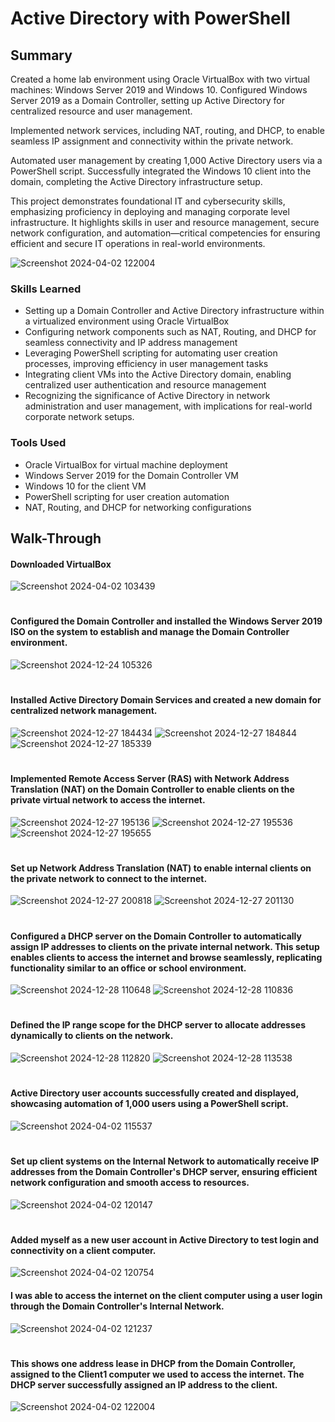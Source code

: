 <h1>Active Directory with PowerShell</h1>

## Summary

Created a home lab environment using Oracle VirtualBox with two virtual machines: Windows Server 2019 and Windows 10. Configured Windows Server 2019 as a Domain Controller, setting up Active Directory for centralized resource and user management. 

Implemented network services, including NAT, routing, and DHCP, to enable seamless IP assignment and connectivity within the private network. 

Automated user management by creating 1,000 Active Directory users via a PowerShell script. Successfully integrated the Windows 10 client into the domain, completing the Active Directory infrastructure setup.

This project demonstrates foundational IT and cybersecurity skills, emphasizing proficiency in deploying and managing corporate level infrastructure. It highlights skills in user and resource management, secure network configuration, and automation—critical competencies for ensuring efficient and secure IT operations in real-world environments.

![Screenshot 2024-04-02 122004](https://github.com/user-attachments/assets/fdf1cf65-6f52-4a30-aff3-f65222139f35)

### Skills Learned


- Setting up a Domain Controller and Active Directory infrastructure within a virtualized environment using Oracle VirtualBox
- Configuring network components such as NAT, Routing, and DHCP for seamless connectivity and IP address management
- Leveraging PowerShell scripting for automating user creation processes, improving efficiency in user management tasks
- Integrating client VMs into the Active Directory domain, enabling centralized user authentication and resource management
- Recognizing the significance of Active Directory in network administration and user management, with implications for real-world corporate network setups.

### Tools Used


- Oracle VirtualBox for virtual machine deployment
- Windows Server 2019 for the Domain Controller VM
- Windows 10 for the client VM
- PowerShell scripting for user creation automation
- NAT, Routing, and DHCP for networking configurations

## Walk-Through
#### Downloaded VirtualBox
![Screenshot 2024-04-02 103439](https://github.com/user-attachments/assets/f0d2499b-780c-439f-a6c0-148c955f3c1f)
#

#### Configured the Domain Controller and installed the Windows Server 2019 ISO on the system to establish and manage the Domain Controller environment.
![Screenshot 2024-12-24 105326](https://github.com/user-attachments/assets/b3e70a49-5889-4d6a-a4a9-07aee9f602d4)
#

#### Installed Active Directory Domain Services and created a new domain for centralized network management.
![Screenshot 2024-12-27 184434](https://github.com/user-attachments/assets/4ffc86e1-6b2b-41ee-a288-e13eb23d3936)
![Screenshot 2024-12-27 184844](https://github.com/user-attachments/assets/32e0f446-7004-4fba-a307-815b2103a910)
![Screenshot 2024-12-27 185339](https://github.com/user-attachments/assets/700ea11c-0971-4371-8007-58d5d73e763e)
#

#### Implemented Remote Access Server (RAS) with Network Address Translation (NAT) on the Domain Controller to enable clients on the private virtual network to access the internet.
![Screenshot 2024-12-27 195136](https://github.com/user-attachments/assets/67a7471d-9c7b-4273-a097-4fa0435a3377)
![Screenshot 2024-12-27 195536](https://github.com/user-attachments/assets/b6b354f0-7223-42b0-a253-7385f35c19a4)
![Screenshot 2024-12-27 195655](https://github.com/user-attachments/assets/abfd73f9-657d-493c-8de6-b95dc72f7c1a)

#
#### Set up Network Address Translation (NAT) to enable internal clients on the private network to connect to the internet.
![Screenshot 2024-12-27 200818](https://github.com/user-attachments/assets/c16bb3e9-8ff7-4328-bcbb-3314bb071b1e)
![Screenshot 2024-12-27 201130](https://github.com/user-attachments/assets/fe197c5d-c5d8-498a-b739-e0c198749a84)
#

#### Configured a DHCP server on the Domain Controller to automatically assign IP addresses to clients on the private internal network. This setup enables clients to access the internet and browse seamlessly, replicating functionality similar to an office or school environment.
![Screenshot 2024-12-28 110648](https://github.com/user-attachments/assets/4f2ab673-a38d-4659-82bc-ce403497e528)
![Screenshot 2024-12-28 110836](https://github.com/user-attachments/assets/cbb8767f-2b38-4c28-ad6f-83011445f22e)
#

#### Defined the IP range scope for the DHCP server to allocate addresses dynamically to clients on the network.
![Screenshot 2024-12-28 112820](https://github.com/user-attachments/assets/85c5a4c1-a85e-4f53-b0c0-24cfba804dc0)
![Screenshot 2024-12-28 113538](https://github.com/user-attachments/assets/2e0a146f-dcb8-4883-b657-995a1823d3d8)
#



#### Active Directory user accounts successfully created and displayed, showcasing automation of 1,000 users using a PowerShell script.
![Screenshot 2024-04-02 115537](https://github.com/user-attachments/assets/f3c92d7e-e468-4009-8169-896eaa58219e)
#



#### Set up client systems on the Internal Network to automatically receive IP addresses from the Domain Controller's DHCP server, ensuring efficient network configuration and smooth access to resources.
![Screenshot 2024-04-02 120147](https://github.com/user-attachments/assets/73f95948-e6f6-402f-b9a6-27fa56ac8bfb)



#
#### Added myself as a new user account in Active Directory to test login and connectivity on a client computer.
![Screenshot 2024-04-02 120754](https://github.com/user-attachments/assets/1623176c-09db-4697-a834-bd1978ddeb99)

#### I was able to access the internet on the client computer using a user login through the Domain Controller's Internal Network.
![Screenshot 2024-04-02 121237](https://github.com/user-attachments/assets/f8b3aa94-f6ac-4085-9373-2d7f50e330a4)
#



#### This shows one address lease in DHCP from the Domain Controller, assigned to the Client1 computer we used to access the internet. The DHCP server successfully assigned an IP address to the client.
![Screenshot 2024-04-02 122004](https://github.com/user-attachments/assets/9dae6972-0dea-487f-97b3-e72770cbd45f)
#












<br />
<br />


<!--
 ```diff
- text in red
+ text in green
! text in orange
# text in gray
@@ text in purple (and bold)@@
```
--!>
